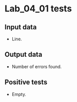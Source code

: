 # Lab_04_01 tests
## Input data
- Line.
## Output data
- Number of errors found.
## Positive tests
- Empty.
